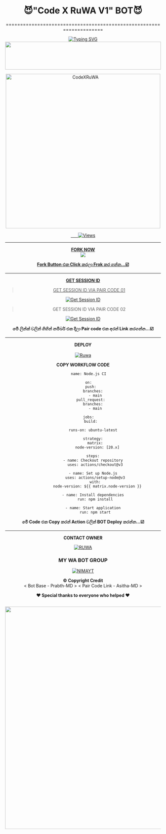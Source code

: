 <div align="center">
           

# 😈"Code X RuWA V1" BOT😈

====================================================================


[![Typing SVG](https://readme-typing-svg.herokuapp.com?font=Rockstar-ExtraBold&color=F01&lines=CODE+X+RUWA+V1+ＷＨＡＴＳＡＰＰ+ＢＯＴ)](https://git.io/typing-svg)
<img src="https://i.imgur.com/dBaSKWF.gif" height="90" width="100%">

<p align="center">  
<a href="https://cdn.ironman.my.id/i/g1mmt2.jpg">
<img alt="CodeXRuWA" height="500" src="https://cdn.ironman.my.id/i/g1mmt2.jpg">
    

<div align="center">  
    
<a href="https://github.com/CodeXRuWA/Code-X-RuWA-V1">
<img src="https://hits.seeyoufarm.com/api/count/incr/badge.svg?url=https%3A%2F%2Fgithub.com%2FCode-X-RuWA%2FCode-X-RuWA-V1&count_bg=%2379C83D&title_bg=%23555555&icon=gitpod.svg&icon_color=%23E7E7E7&title=Views&edge_flat=false" alt="Views"/>

<hr>

<b>FORK NOW</b>
           </a>  
              <a href="https://github.com/CodeXRuWA/Code-X-RuWA-V1/fork">
              <img src="https://img.shields.io/github/forks/CodeXRuWA/Code-X-RuWA?label=Fork&style=social">

<b>Fork Button එක Click කරලා Frok කර ගන්න...☑️</b>

<hr>

<b>GET SESSION ID</b>

> GET SESSION ID VIA PAIR CODE 01

<a href='https://pair-code-production.up.railway.app/' target="_blank"><img alt='Get Session ID' src='https://img.shields.io/badge/Click here to get your session id-blue?style=for-the-badge&logo=opencv&logoColor=white'/></a>

> GET SESSION ID VIA PAIR CODE 02

<a href='https://willing-gertrude-asitha-4de0249e.koyeb.app/' target="_blank"><img alt='Get Session ID' src='https://img.shields.io/badge/Click here to get your session id-blue?style=for-the-badge&logo=opencv&logoColor=white'/></a>

<b>මෙී ලින්ක් වලින් ගිහින් නමිබර් එක දීලා Pair code එක අරන් Link කරගන්න...☑️</b>

<hr>

<b>DEPLOY</b>
</br>
</br>
[![Ruwa](https://img.shields.io/github/workflow/status/CalvinAllen/OpenInNotepadPlusPlus/release_build_and_deploy?logo=github&style=for-the-badge)](https://github.com/CodeXRuWA/Code-X-RuWA-V1/new/main?filename=.github%2Fworkflows%2Fnode.js.yml&workflow_template=ci%2Fnode.js)

<b>COPY WORKFLOW CODE</b></br>


         name: Node.js CI

         on:
           push:
             branches:
               - main
           pull_request:
             branches:
               - main

         jobs:
           build:

             runs-on: ubuntu-latest

             strategy:
               matrix:
                 node-version: [20.x]

             steps:
             - name: Checkout repository
               uses: actions/checkout@v3

             - name: Set up Node.js
               uses: actions/setup-node@v3
               with:
                 node-version: ${{ matrix.node-version }}

             - name: Install dependencies
               run: npm install

             - name: Start application
               run: npm start

<b>මෙී Code එ⁣ක Copy කරන් Action වලින් BOT Deploy කරන්න...☑️</b></br>              

<hr>

<b>CONTACT OWNER</b>


[![RUWA](https://telegra.ph/file/99460844d012cad1b7ee4.jpg)](https://wa.me/94725337377)

<h3>MY WA BOT GROUP</h3>

[![NIMAYT](https://img.shields.io/badge/AI-ZONE-green?style=for-the-badge&logo=whatsapp&logoColor=white)](https://chat.whatsapp.com/LjjaXGg10tXBAvFfPXEMz1)


<b>©️ Copyright Credit</b>  
< Bot Base - Prabth-MD >     < Pair Code Link - Asitha-MD > 

<b>❤ Special thanks to everyone who helped ❤</b></br>

<p align="center">
  <a href="#"><img src="http://readme-typing-svg.herokuapp.com?color=fffff&center=true&vCenter=true&multiline=false&lines=Code-X-RuWA-V1-OWNER-ISHARA-RUWAN" alt="">
</p>

<div align="center">
  <img width="720" height="auto" src=Add-ons/FSN.gif>
</div>


